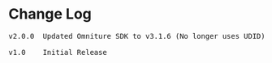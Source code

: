 # Change Log
<pre>
v2.0.0  Updated Omniture SDK to v3.1.6 (No longer uses UDID) [MOD-1373]

v1.0    Initial Release
